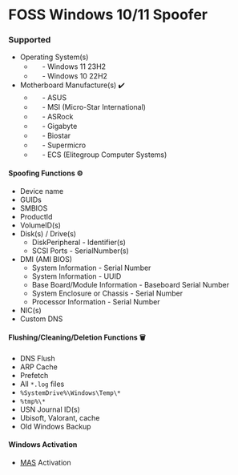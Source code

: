 # FOSS Windows 10/11 Spoofer

### Supported
  * Operating System(s)
    * <img src="https://external-content.duckduckgo.com/ip3/www.microsoft.com.ico" width="16" height="16"> - Windows 11 23H2
    * <img src="https://external-content.duckduckgo.com/ip3/www.microsoft.com.ico" width="16" height="16"> - Windows 10 22H2
  * Motherboard Manufacture(s) ✔️
    * <img src="https://external-content.duckduckgo.com/ip3/www.asus.com.ico" width="16" height="16"> - ASUS
    * <img src="https://external-content.duckduckgo.com/ip3/us.msi.com.ico" width="16" height="16"> - MSI (Micro-Star International)
    * <img src="https://external-content.duckduckgo.com/ip3/www.asrock.com.ico" width="16" height="16"> - ASRock
    * <img src="https://external-content.duckduckgo.com/ip3/www.gigabyte.com.ico" width="16" height="16"> - Gigabyte
    * <img src="https://external-content.duckduckgo.com/ip3/www.biostar-usa.com.ico" width="16" height="16"> - Biostar
    * <img src="https://external-content.duckduckgo.com/ip3/www.supermicro.com.ico" width="16" height="16"> - Supermicro
    * <img src="https://duckduckgo.com/i/c01ed58d.png" width="16" height="16"> - ECS (Elitegroup Computer Systems)

#### Spoofing Functions ⚙️
- Device name
- GUIDs
- SMBIOS
- ProductId
- VolumeID(s)
- Disk(s) / Drive(s)
  - DiskPeripheral - Identifier(s)
  - SCSI Ports - SerialNumber(s)
- DMI (AMI BIOS)
  - System Information - Serial Number
  - System Information - UUID
  - Base Board/Module Information - Baseboard Serial Number
  - System Enclosure or Chassis - Serial Number
  - Processor Information - Serial Number
- NIC(s)
- Custom DNS

#### Flushing/Cleaning/Deletion Functions 🗑️
- DNS Flush
- ARP Cache
- Prefetch
- All `*.log` files
- `%SystemDrive%\Windows\Temp\*`
- `%tmp%\*`
- USN Journal ID(s)
- Ubisoft, Valorant, cache
- Old Windows Backup

#### Windows Activation
- [MAS](https://github.com/massgravel/Microsoft-Activation-Scripts) Activation
